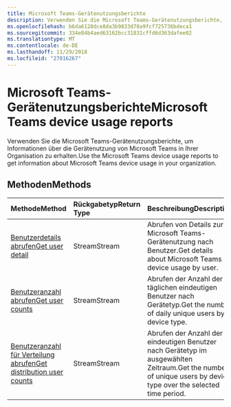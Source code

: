 ```yaml
---
title: Microsoft Teams-Gerätenutzungsberichte
description: Verwenden Sie die Microsoft Teams-Gerätenutzungsberichte, um Informationen über die Gerätenutzung von Microsoft Teams in Ihrer Organisation zu erhalten.
ms.openlocfilehash: b6da6128dce8da3b9833d78a9fcf725736bdeca1
ms.sourcegitcommit: 334e84b4aed63162bcc31831cffd6d363dafee02
ms.translationtype: MT
ms.contentlocale: de-DE
ms.lasthandoff: 11/29/2018
ms.locfileid: "27016267"
---
```

# <a name="microsoft-teams-device-usage-reports"></a><span data-ttu-id="5946a-103">Microsoft Teams-Gerätenutzungsberichte</span><span class="sxs-lookup"><span data-stu-id="5946a-103">Microsoft Teams device usage reports</span></span>

<span data-ttu-id="5946a-104">Verwenden Sie die Microsoft Teams-Gerätenutzungsberichte, um Informationen über die Gerätenutzung von Microsoft Teams in Ihrer Organisation zu erhalten.</span><span class="sxs-lookup"><span data-stu-id="5946a-104">Use the Microsoft Teams device usage reports to get information about Microsoft Teams device usage in your organization.</span></span>

## <a name="methods"></a><span data-ttu-id="5946a-105">Methoden</span><span class="sxs-lookup"><span data-stu-id="5946a-105">Methods</span></span>

| <span data-ttu-id="5946a-106">Methode</span><span class="sxs-lookup"><span data-stu-id="5946a-106">Method</span></span>                                   | <span data-ttu-id="5946a-107">Rückgabetyp</span><span class="sxs-lookup"><span data-stu-id="5946a-107">Return Type</span></span> | <span data-ttu-id="5946a-108">Beschreibung</span><span class="sxs-lookup"><span data-stu-id="5946a-108">Description</span></span>                              |
| :--------------------------------------- | :---------- | :--------------------------------------- |
| [<span data-ttu-id="5946a-109">Benutzerdetails abrufen</span><span class="sxs-lookup"><span data-stu-id="5946a-109">Get user detail</span></span>](../api/reportroot-getteamsdeviceusageuserdetail.md) | <span data-ttu-id="5946a-110">Stream</span><span class="sxs-lookup"><span data-stu-id="5946a-110">Stream</span></span>      | <span data-ttu-id="5946a-111">Abrufen von Details zur Microsoft Teams-Gerätenutzung nach Benutzer.</span><span class="sxs-lookup"><span data-stu-id="5946a-111">Get details about Microsoft Teams device usage by user.</span></span> |
| [<span data-ttu-id="5946a-112">Benutzeranzahl abrufen</span><span class="sxs-lookup"><span data-stu-id="5946a-112">Get user counts</span></span>](../api/reportroot-getteamsdeviceusageusercounts.md) | <span data-ttu-id="5946a-113">Stream</span><span class="sxs-lookup"><span data-stu-id="5946a-113">Stream</span></span>      | <span data-ttu-id="5946a-114">Abrufen der Anzahl der täglichen eindeutigen Benutzer nach Gerätetyp.</span><span class="sxs-lookup"><span data-stu-id="5946a-114">Get the number of daily unique users by device type.</span></span> |
| [<span data-ttu-id="5946a-115">Benutzeranzahl für Verteilung abrufen</span><span class="sxs-lookup"><span data-stu-id="5946a-115">Get distribution user counts</span></span>](../api/reportroot-getteamsdeviceusagedistributionusercounts.md) | <span data-ttu-id="5946a-116">Stream</span><span class="sxs-lookup"><span data-stu-id="5946a-116">Stream</span></span>      | <span data-ttu-id="5946a-117">Abrufen der Anzahl der eindeutigen Benutzer nach Gerätetyp im ausgewählten Zeitraum.</span><span class="sxs-lookup"><span data-stu-id="5946a-117">Get the number of unique users by device type over the selected time period.</span></span> |
